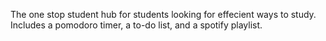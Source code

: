 The one stop student hub for students looking for effecient ways to study. Includes a pomodoro timer, a to-do list, and a spotify playlist. 
